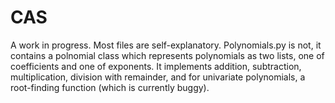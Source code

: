 # CAS

A work in progress. Most files are self-explanatory. Polynomials.py is not, it contains a polnomial class which
represents polynomials as two lists, one of coefficients and one of exponents. It implements addition, subtraction, multiplication,
division with remainder, and for univariate polynomials, a root-finding function (which is currently buggy).
